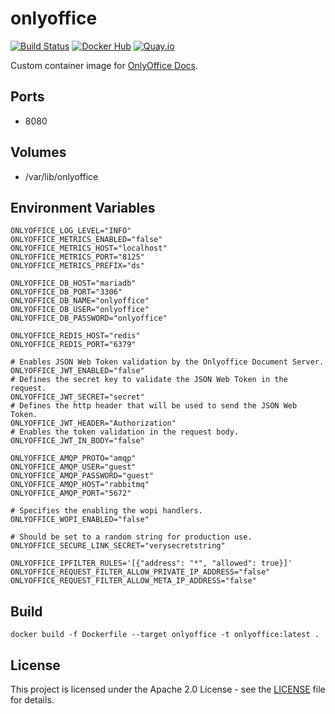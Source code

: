 # onlyoffice

[![Build Status](https://drone.owncloud.com/api/badges/owncloud-ops/onlyoffice/status.svg)](https://drone.owncloud.com/owncloud-ops/onlyoffice/)
[![Docker Hub](https://img.shields.io/badge/docker-latest-blue.svg?logo=docker&logoColor=white)](https://hub.docker.com/r/owncloudops/onlyoffice)
[![Quay.io](https://img.shields.io/badge/quay-latest-blue.svg?logo=docker&logoColor=white)](https://quay.io/repository/owncloudops/onlyoffice)

Custom container image for [OnlyOffice Docs](https://www.onlyoffice.com).

## Ports

- 8080

## Volumes

- /var/lib/onlyoffice

## Environment Variables

```Shell
ONLYOFFICE_LOG_LEVEL="INFO"
ONLYOFFICE_METRICS_ENABLED="false"
ONLYOFFICE_METRICS_HOST="localhost"
ONLYOFFICE_METRICS_PORT="8125"
ONLYOFFICE_METRICS_PREFIX="ds"

ONLYOFFICE_DB_HOST="mariadb"
ONLYOFFICE_DB_PORT="3306"
ONLYOFFICE_DB_NAME="onlyoffice"
ONLYOFFICE_DB_USER="onlyoffice"
ONLYOFFICE_DB_PASSWORD="onlyoffice"

ONLYOFFICE_REDIS_HOST="redis"
ONLYOFFICE_REDIS_PORT="6379"

# Enables JSON Web Token validation by the Onlyoffice Document Server.
ONLYOFFICE_JWT_ENABLED="false"
# Defines the secret key to validate the JSON Web Token in the request.
ONLYOFFICE_JWT_SECRET="secret"
# Defines the http header that will be used to send the JSON Web Token.
ONLYOFFICE_JWT_HEADER="Authorization"
# Enables the token validation in the request body.
ONLYOFFICE_JWT_IN_BODY="false"

ONLYOFFICE_AMQP_PROTO="amqp"
ONLYOFFICE_AMQP_USER="guest"
ONLYOFFICE_AMQP_PASSWORD="guest"
ONLYOFFICE_AMQP_HOST="rabbitmq"
ONLYOFFICE_AMQP_PORT="5672"

# Specifies the enabling the wopi handlers.
ONLYOFFICE_WOPI_ENABLED="false"

# Should be set to a random string for production use.
ONLYOFFICE_SECURE_LINK_SECRET="verysecretstring"

ONLYOFFICE_IPFILTER_RULES='[{"address": "*", "allowed": true}]'
ONLYOFFICE_REQUEST_FILTER_ALLOW_PRIVATE_IP_ADDRESS="false"
ONLYOFFICE_REQUEST_FILTER_ALLOW_META_IP_ADDRESS="false"
```

## Build

```Shell
docker build -f Dockerfile --target onlyoffice -t onlyoffice:latest .
```

## License

This project is licensed under the Apache 2.0 License - see the [LICENSE](https://github.com/owncloud-ops/onlyoffice/blob/main/LICENSE) file for details.
